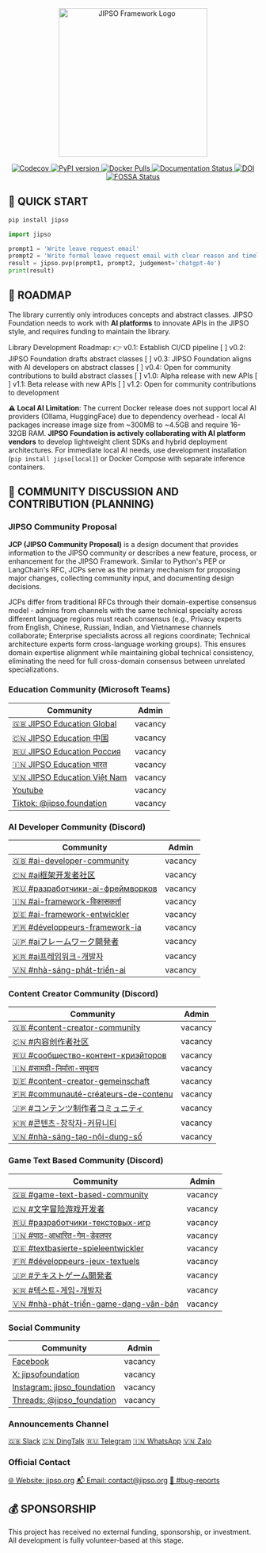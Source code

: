 <div style="text-align: center;">
  <img width="300" src="https://cdn.jipso.org/logo/jipso_framework.svg" alt="JIPSO Framework Logo"/>
</div>


<p align="center">
  <a href="https://codecov.io/gh/jipso-foundation/jipso-py">
    <img src="https://codecov.io/gh/jipso-foundation/jipso-py/branch/main/graph/badge.svg" alt="Codecov"/>
  </a>
  <a href="https://badge.fury.io/py/jipso">
    <img src="https://badge.fury.io/py/jipso.svg" alt="PyPI version"/>
  </a>
  <a href="https://hub.docker.com/r/jipsofoundation/jipso">
    <img src="https://img.shields.io/docker/pulls/jipsofoundation/jipso" alt="Docker Pulls"/>
  </a>
  <a href="https://jipso-py.readthedocs.io/en/latest/">
    <img src="https://readthedocs.org/projects/jipso-py/badge/?version=latest" alt="Documentation Status"/>
  </a>
  <a href="https://doi.org/10.5281/zenodo.1234567">
    <img src="https://zenodo.org/badge/DOI/10.5281/zenodo.1234567.svg" alt="DOI"/>
  </a>
  <a href="https://app.fossa.com/projects/git%2Bgithub.com%2Fjipso-foundation%2Fjipso-py?ref=badge_shield">
    <img src="https://app.fossa.com/api/projects/git%2Bgithub.com%2Fjipso-foundation%2Fjipso-py.svg?type=shield" alt="FOSSA Status"/>
  </a>
</p>

## 🚀 QUICK START

```bash
pip install jipso
```

```python
import jipso

prompt1 = 'Write leave request email'
prompt2 = 'Write formal leave request email with clear reason and timeline'
result = jipso.pvp(prompt1, prompt2, judgement='chatgpt-4o')
print(result)
```

## 🧭 ROADMAP

The library currently only introduces concepts and abstract classes. JIPSO Foundation needs to work with **AI platforms** to innovate APIs in the JIPSO style, and requires funding to maintain the library.

Library Development Roadmap:
👉 v0.1: Establish CI/CD pipeline
[ ] v0.2: JIPSO Foundation drafts abstract classes
[ ] v0.3: JIPSO Foundation aligns with AI developers on abstract classes
[ ] v0.4: Open for community contributions to build abstract classes
[ ] v1.0: Alpha release with new APIs
[ ] v1.1: Beta release with new APIs
[ ] v1.2: Open for community contributions to development

**⚠️ Local AI Limitation**: The current Docker release does not support local AI providers (Ollama, HuggingFace) due to dependency overhead - local AI packages increase image size from ~300MB to ~4.5GB and require 16-32GB RAM. **JIPSO Foundation is actively collaborating with AI platform vendors** to develop lightweight client SDKs and hybrid deployment architectures. For immediate local AI needs, use development installation (`pip install jipso[local]`) or Docker Compose with separate inference containers.

## 👥 COMMUNITY DISCUSSION AND CONTRIBUTION (PLANNING)

### JIPSO Community Proposal
**JCP (JIPSO Community Proposal)** is a design document that provides information to the JIPSO community or describes a new feature, process, or enhancement for the JIPSO Framework. Similar to Python's PEP or LangChain's RFC, JCPs serve as the primary mechanism for proposing major changes, collecting community input, and documenting design decisions.

JCPs differ from traditional RFCs through their domain-expertise consensus model - admins from channels with the same technical specialty across different language regions must reach consensus (e.g., Privacy experts from English, Chinese, Russian, Indian, and Vietnamese channels collaborate; Enterprise specialists across all regions coordinate; Technical architecture experts form cross-language working groups). This ensures domain expertise alignment while maintaining global technical consistency, eliminating the need for full cross-domain consensus between unrelated specializations.

### Education Community (Microsoft Teams)
| Community | Admin |
|--|--|
[🇬🇧 JIPSO Education Global](https://teams.live.com/l/community/FEA2r9tFxkode6yegE) | vacancy |
[🇨🇳 JIPSO Education 中国](https://teams.live.com/l/community/FEA3iZADI16JNJ01gI) | vacancy |
[🇷🇺 JIPSO Education Россия](https://teams.live.com/l/community/FEA8Kbpi0O42WF1WgI) | vacancy |
[🇮🇳 JIPSO Education भारत](https://teams.live.com/l/community/FEAqZ2DW6oEYBMnYgI) | vacancy |
[🇻🇳 JIPSO Education Việt Nam](https://teams.live.com/l/community/FEANIvvgtmficCm6wE) | vacancy |
[Youtube]() | vacancy |
[Tiktok: @jipso.foundation](https://www.tiktok.com/@jipso.foundation) | vacancy |

### AI Developer Community (Discord)
| Community | Admin |
|--|--|
[🇬🇧 #ai-developer-community](https://discord.gg/vbBe8W5jqW) | vacancy |
[🇨🇳 #ai框架开发者社区](https://discord.gg/evCQQMF7Xd) | vacancy |
[🇷🇺 #разработчики-ai-фреймворков](https://discord.gg/eUBPHQsEAZN) | vacancy |
[🇮🇳 #ai-framework-विकासकर्ता](https://discord.gg/hDhnqw5TVn) | vacancy |
[🇩🇪 #ai-framework-entwickler](https://discord.gg/HcQvxqYpuZ) | vacancy |
[🇫🇷 #développeurs-framework-ia](https://discord.gg/BnhNNHNJC2) | vacancy |
[🇯🇵 #aiフレームワーク開発者](https://discord.gg/gYuAJBzBZf) | vacancy |
[🇰🇷 #ai프레임워크-개발자](https://discord.gg/yCkVfzKxg8) | vacancy |
[🇻🇳 #nhà-sáng-phát-triển-ai](https://discord.gg/jXXwFmgXrF) | vacancy |


### Content Creator Community (Discord)
| Community | Admin |
|--|--|
[🇬🇧 #content-creator-community](https://discord.gg/PUVcnMQnFx) | vacancy |
[🇨🇳 #内容创作者社区](https://discord.gg/kjpfv5SVp6) | vacancy |
[🇷🇺 #сообщество-контент-криэйторов](https://discord.gg/yuWuMVemVC) | vacancy |
[🇮🇳 #सामग्री-निर्माता-समुदाय](https://discord.gg/u8QmExRdCA) | vacancy |
[🇩🇪 #content-creator-gemeinschaft](https://discord.gg/PG8N8NpECY) | vacancy |
[🇫🇷 #communauté-créateurs-de-contenu](https://discord.gg/NR9DrDeU22) | vacancy |
[🇯🇵 #コンテンツ制作者コミュニティ](https://discord.gg/FdaWFtbzX5) | vacancy |
[🇰🇷 #콘텐츠-창작자-커뮤니티](https://discord.gg/8jtwVykkMC) | vacancy |
[🇻🇳 #nhà-sáng-tạo-nội-dung-số](https://discord.gg/yH7kZwPX4M) | vacancy |

### Game Text Based Community (Discord)
| Community | Admin |
|--|--|
[🇬🇧 #game-text-based-community](https://discord.gg/35gsJgjHNc) | vacancy |
[🇨🇳 #文字冒险游戏开发者](https://discord.gg/AZssCCP3mD) | vacancy |
[🇷🇺 #разработчики-текстовых-игр](https://discord.gg/9YXQFUjcB2) | vacancy |
[🇮🇳 #पाठ-आधारित-गेम-डेवलपर](https://discord.gg/e2TkzKRWu8) | vacancy |
[🇩🇪 #textbasierte-spieleentwickler](https://discord.gg/H42wAERmpv) | vacancy |
[🇫🇷 #développeurs-jeux-textuels](https://discord.gg/MB44uty7v2) | vacancy |
[🇯🇵 #テキストゲーム開発者](https://discord.gg/aYP2u2nYXU) | vacancy |
[🇰🇷 #텍스트-게임-개발자](https://discord.gg/84jYADk2HR) | vacancy |
[🇻🇳 #nhà-phát-triển-game-dạng-văn-bản](https://discord.gg/s3JzwFQcZZ) | vacancy |

### Social Community
| Community | Admin |
|--|--|
[Facebook]() | vacancy |
[X: jipsofoundation](https://x.com/jipsofoundation) | vacancy |
[Instagram: jipso_foundation](http://instagram.com/jipso_foundation) | vacancy |
[Threads: @jipso_foundation](https://www.threads.com/@jipso_foundation) | vacancy |

### Announcements Channel
[🇬🇧 Slack]()
[🇨🇳 DingTalk]()
[🇷🇺 Telegram]()
[🇮🇳 WhatsApp]()
[🇻🇳 Zalo]()

### Official Contact
[🌐 Website: jipso.org](https://jipso.org)
[📬 Email: contact@jipso.org](mailto:contact@jipso.org)
[🐛 #bug-reports](https://discord.gg/pb8aAMJG6t)

## 💰 SPONSORSHIP
This project has received no external funding, sponsorship, or investment. All development is fully volunteer-based at this stage.
